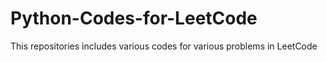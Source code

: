 # Python-Codes-for-LeetCode

This repositories includes various codes for various problems in LeetCode
